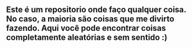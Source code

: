 <h2>
Este é um repositorio onde faço qualquer coisa.
No caso, a maioria são coisas que me divirto fazendo.
Aqui você pode encontrar coisas completamente aleatórias e sem sentido :)
</h2>
